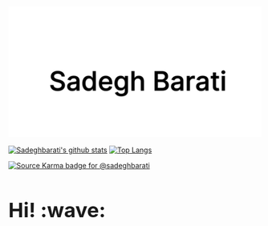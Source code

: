 <link rel="stylesheet" type="text/css" href="/assets/style.css" />

[![sadegh barati](https://github.com/sadeghbarati/sadeghbarati/raw/master/assets/sadegh.svg#img-thumbnail)](https://sadeghbarati.ir)

[![Sadeghbarati's github stats](https://github-readme-stats.vercel.app/api?username=sadeghbarati&show_icons=true&hide=stars&count_private=true)](https://github.com/anuraghazra/github-readme-stats)
[![Top Langs](https://github-readme-stats.vercel.app/api/top-langs/?username=sadeghbarati&layout=compact)](https://github.com/anuraghazra/github-readme-stats)

[![Source Karma badge for @sadeghbarati](https://sourcekarma-og.vercel.app/api/sadeghbarati/github)](https://sourcekarma.vercel.app/sadeghbarati)

<h1 style="border-bottom: 0 !important; font-size: 2.5rem !important"> Hi! :wave:</h1>



